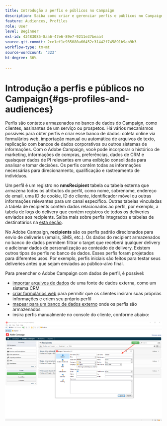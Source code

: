 ```yaml
---
title: Introdução a perfis e públicos no Campaign
description: Saiba como criar e gerenciar perfis e públicos no Campaign
feature: Audiences, Profiles
role: User
level: Beginner
exl-id: 43483085-8aa6-47e6-89e7-9211e37beaa4
source-git-commit: 2ce1ef1e935080a66452c31442f745891b9ab9b3
workflow-type: tm+mt
source-wordcount: '323'
ht-degree: 36%

---
```


# Introdução a perfis e públicos no Campaign{#gs-profiles-and-audiences}

Perfis são contatos armazenados no banco de dados do Campaign, como clientes, assinantes de um serviço ou prospetos. Há vários mecanismos possíveis para obter perfis e criar esse banco de dados: coleta online via formulários web, importação manual ou automática de arquivos de texto, replicação com bancos de dados corporativos ou outros sistemas de informações. Com o Adobe Campaign, você pode incorporar o histórico de marketing, informações de compras, preferências, dados de CRM e quaisquer dados de PI relevantes em uma exibição consolidada para analisar e tomar decisões. Os perfis contêm todas as informações necessárias para direcionamento, qualificação e rastreamento de indivíduos.

Um perfil é um registro no **nmsRecipient** tabela ou tabela externa que armazena todos os atributos do perfil, como nome, sobrenome, endereço de email, uma ID de cookie, ID do cliente, identificador móvel ou outras informações relevantes para um canal específico. Outras tabelas vinculadas à tabela de recipients contêm dados relacionados ao perfil, por exemplo, a tabela de logs do delivery que contém registros de todos os deliveries enviados aos recipients. Saiba mais sobre perfis integrados e tabelas de destinatários na [esta seção](../dev/datamodel.md#ootb-profiles).

No Adobe Campaign, **recipients** são os perfis padrão direcionados para envio de deliveries (emails, SMS, etc.). Os dados do recipient armazenados no banco de dados permitem filtrar o target que receberá qualquer delivery e adicionar dados de personalização ao conteúdo de delivery. Existem outros tipos de perfis no banco de dados. Esses perfis foram projetados para diferentes usos. Por exemplo, perfis iniciais são feitos para testar seus deliveries antes que sejam enviados ao público-alvo final.


Para preencher o Adobe Campaign com dados de perfil, é possível:

* [importar arquivos de dados](../start/import.md) de uma fonte de dados externa, como um sistema CRM
* [criar formulários web](../dev/webapps.md) para permitir que os clientes insiram suas próprias informações e criem seu próprio perfil
* [mapear para um banco de dados externo](../connect/fda.md) onde os perfis são armazenados
* insira perfis manualmente no console do cliente, conforme abaixo:

![](assets/create-profile.png)

<!--You can also select your message audience in an external file: recipients are stored not in the database, but in files. These are known as “external” deliveries. These contacts can be imported or not in Adobe Campaign. [Learn more](external-profiles.md).-->
